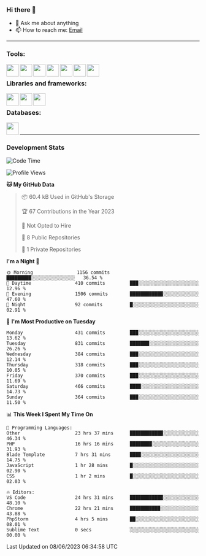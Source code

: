 ### Hi there 👋

- 💬 Ask me about anything
- 📫 How to reach me: [Email]

---

### Tools:
<img align='left' height="32" width="32" src="https://cdn.jsdelivr.net/npm/simple-icons@4.8.0/icons/phpstorm.svg" />
<img align='left' height="32" width="32" src="https://cdn.jsdelivr.net/npm/simple-icons@4.8.0/icons/webstorm.svg" />
<img align='left' height="32" width="32" src="https://cdn.jsdelivr.net/npm/simple-icons@4.8.0/icons/visualstudiocode.svg" />
<img align='left' height="32" width="32" src="https://cdn.jsdelivr.net/npm/simple-icons@4.8.0/icons/sublimetext.svg" />
<img align='left' height="32" width="32" src="https://cdn.jsdelivr.net/npm/simple-icons@4.8.0/icons/laragon.svg" />
<img align='left' height="32" width="32" src="https://cdn.jsdelivr.net/npm/simple-icons@4.8.0/icons/docker.svg" />
<img align='left' height="32" width="32" src="https://cdn.jsdelivr.net/npm/simple-icons@4.8.0/icons/amazonaws.svg" />
<br>

### Libraries and frameworks:
<img align='left' height="32" width="32" src="https://cdn.jsdelivr.net/npm/simple-icons@4.8.0/icons/laravel.svg" />
<img align='left' height="32" width="32" src="https://cdn.jsdelivr.net/npm/simple-icons@4.8.0/icons/vue-dot-js.svg" />
<img align='left' height="32" width="32" src="https://cdn.jsdelivr.net/npm/simple-icons@4.8.0/icons/jquery.svg" />
<br>

### Databases:
<img align='left' height="32" width="32" src="https://cdn.jsdelivr.net/npm/simple-icons@4.8.0/icons/mysql.svg" />
<br>

---
### Development Stats
<!--START_SECTION:waka-->
![Code Time](http://img.shields.io/badge/Code%20Time-1%2C753%20hrs%2043%20mins-blue)

![Profile Views](http://img.shields.io/badge/Profile%20Views-0-blue)

**🐱 My GitHub Data** 

> 📦 60.4 kB Used in GitHub's Storage 
 > 
> 🏆 67 Contributions in the Year 2023
 > 
> 🚫 Not Opted to Hire
 > 
> 📜 8 Public Repositories 
 > 
> 🔑 1 Private Repositories 
 > 
**I'm a Night 🦉** 

```text
🌞 Morning                1156 commits        █████████░░░░░░░░░░░░░░░░   36.54 % 
🌆 Daytime                410 commits         ███░░░░░░░░░░░░░░░░░░░░░░   12.96 % 
🌃 Evening                1506 commits        ████████████░░░░░░░░░░░░░   47.60 % 
🌙 Night                  92 commits          █░░░░░░░░░░░░░░░░░░░░░░░░   02.91 % 
```
📅 **I'm Most Productive on Tuesday** 

```text
Monday                   431 commits         ███░░░░░░░░░░░░░░░░░░░░░░   13.62 % 
Tuesday                  831 commits         ███████░░░░░░░░░░░░░░░░░░   26.26 % 
Wednesday                384 commits         ███░░░░░░░░░░░░░░░░░░░░░░   12.14 % 
Thursday                 318 commits         ███░░░░░░░░░░░░░░░░░░░░░░   10.05 % 
Friday                   370 commits         ███░░░░░░░░░░░░░░░░░░░░░░   11.69 % 
Saturday                 466 commits         ████░░░░░░░░░░░░░░░░░░░░░   14.73 % 
Sunday                   364 commits         ███░░░░░░░░░░░░░░░░░░░░░░   11.50 % 
```


📊 **This Week I Spent My Time On** 

```text
💬 Programming Languages: 
Other                    23 hrs 37 mins      ████████████░░░░░░░░░░░░░   46.34 % 
PHP                      16 hrs 16 mins      ████████░░░░░░░░░░░░░░░░░   31.93 % 
Blade Template           7 hrs 31 mins       ████░░░░░░░░░░░░░░░░░░░░░   14.75 % 
JavaScript               1 hr 28 mins        █░░░░░░░░░░░░░░░░░░░░░░░░   02.90 % 
CSS                      1 hr 2 mins         █░░░░░░░░░░░░░░░░░░░░░░░░   02.03 % 

🔥 Editors: 
VS Code                  24 hrs 31 mins      ████████████░░░░░░░░░░░░░   48.10 % 
Chrome                   22 hrs 21 mins      ███████████░░░░░░░░░░░░░░   43.88 % 
PhpStorm                 4 hrs 5 mins        ██░░░░░░░░░░░░░░░░░░░░░░░   08.01 % 
Sublime Text             0 secs              ░░░░░░░░░░░░░░░░░░░░░░░░░   00.00 % 
```


 Last Updated on 08/06/2023 06:34:58 UTC
<!--END_SECTION:waka-->

[huyviet]: https://huyviet.vn/
[EMAIl]: https://mail.google.com/mail/u/0/?fs=1&tf=cm&source=mailto&to=huynguyenviet0110@gmail.com
